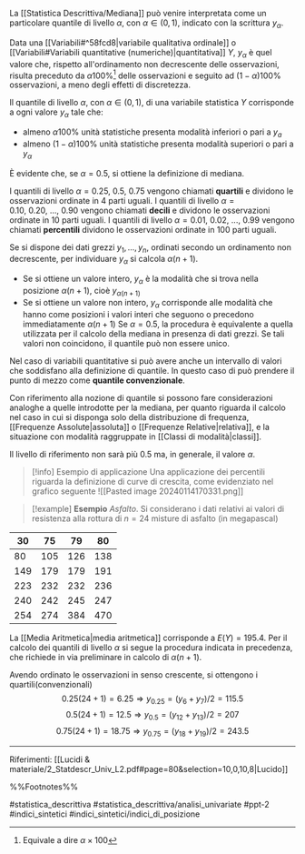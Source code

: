 La [[Statistica Descrittiva/Mediana]] può venire interpretata come un particolare quantile di livello $\alpha$, con $\alpha \in (0, 1)$, indicato con la scrittura $y_{\alpha}$.

Data una [[Variabili#^58fcd8|variabile qualitativa ordinale]] o [[Variabili#Variabili quantitative (numeriche)|quantitativa]] $Y$, $y_{\alpha}$ è quel valore che, rispetto all'ordinamento non decrescente delle osservazioni, risulta preceduto da $\alpha 100\%$[^1] delle osservazioni e seguito ad $(1-\alpha)100\%$ osservazioni, a meno degli effetti di discretezza.

Il quantile di livello $\alpha$, con $\alpha \in (0,1)$, di una variabile statistica $Y$ corrisponde a ogni valore $y_{\alpha}$ tale che:
* almeno $\alpha 100\%$ unità statistiche presenta modalità inferiori o pari a $y_a$
* almeno $(1-\alpha)100\%$ unità statistiche presenta modalità superiori o pari a $y_{\alpha}$

È evidente che, se $\alpha = 0.5$, si ottiene la definizione di mediana.

I quantili di livello $\alpha = 0.25,\ 0.5,\ 0.75$ vengono chiamati **quartili** e dividono le osservazioni ordinate in 4 parti uguali. 
I quantili di livello $\alpha = 0.10,\ 0.20,\ . . . ,\ 0.90$ vengono chiamati **decili** e dividono le osservazioni ordinate in 10 parti uguali. 
I quantili di livello $\alpha = 0.01,\ 0.02,\ . . . ,\ 0.99$ vengono chiamati **percentili** dividono le osservazioni ordinate in 100 parti uguali.

Se si dispone dei dati grezzi $y_1, . . . , y_n$, ordinati secondo un ordinamento non decrescente, per individuare $y_{\alpha}$ si calcola $\alpha(n + 1)$.
* Se si ottiene un valore intero, $y_{\alpha}$ è la modalità che si trova nella posizione $\alpha(n+1)$, cioè $y_{\alpha(n+1)}$
* Se si ottiene un valore non intero, $y_{\alpha}$ corrisponde alle modalità che hanno come posizioni i valori interi che seguono o precedono immediatamente $\alpha(n+1)$
Se $\alpha = 0.5$, la procedura è equivalente a quella utilizzata per il calcolo della mediana in presenza di dati grezzi.
Se tali valori non coincidono, il quantile può non essere unico.

Nel caso di variabili quantitative si può avere anche un intervallo di valori che soddisfano alla definizione di quantile. In questo caso di può prendere il punto di mezzo come **quantile convenzionale**.

Con riferimento alla nozione di quantile si possono fare considerazioni analoghe a quelle introdotte per la mediana, per quanto riguarda il calcolo nel caso in cui si disponga solo della distribuzione di frequenza, [[Frequenze Assolute|assoluta]] o [[Frequenze Relative|relativa]], e la situazione con modalità raggruppate in [[Classi di modalità|classi]].


Il livello di riferimento non sarà più 0.5 ma, in generale, il valore $\alpha$.

>[!info] Esempio di applicazione
Una applicazione dei percentili riguarda la definizione di curve di crescita, come evidenziato nel grafico seguente
![[Pasted image 20240114170331.png]]

>[!example] **Esempio**
*Asfalto*. Si considerano i dati relativi ai valori di resistenza alla rottura di $n = 24$ misture di asfalto (in megapascal)
>
| 30 | 75 | 79 | 80 |
| ---- | ---- | ---- | ---- |
| 80 | 105 | 126 | 138 |
| 149 | 179 | 179 | 191 |
| 223 | 232 | 232 | 236 |
| 240 | 242 | 245 | 247 |
| 254 | 274 | 384 | 470 |
>
La [[Media Aritmetica|media aritmetica]] corrisponde a $E(Y) = 195.4$. Per il calcolo dei quantili di livello $\alpha$ si segue la procedura indicata in precedenza, che richiede in via preliminare in calcolo di $\alpha(n+1)$.
>
Avendo ordinato le osservazioni in senso crescente, si ottengono i quartili(convenzionali) 
$$ 0.25(24+1)=6.25 \Rightarrow y_{0.25}=(y_6 + y_7)/2=115.5$$ $$ 0.5(24+1)=12.5 \Rightarrow y_{0.5} = (y_{12} + y_{13})/2 = 207 $$ $$ 0.75(24+1) = 18.75 \Rightarrow y_{0.75} = (y_{18}+y_{19})/2 = 243.5 $$


***
Riferimenti:
[[Lucidi & materiale/2_Statdescr_Univ_L2.pdf#page=80&selection=10,0,10,8|Lucido]]

%%Footnotes%%

[^1]: Equivale a dire $\alpha \times 100$

#statistica_descrittiva 
#statistica_descrittiva/analisi_univariate
#ppt-2 
#indici_sintetici 
#indici_sintetici/indici_di_posizione